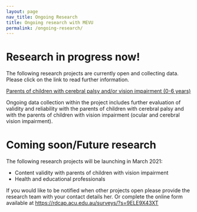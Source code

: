 ```yaml
---
layout: page
nav_title: Ongoing Research
title: Ongoing research with MEVU
permalink: /ongoing-research/
---
```

# Research in progress now!

The following research projects are currently open and collecting data. Please click on the link to read further information. 

[Parents of children with cerebral palsy and/or vision impairment (0-6 years)](https://rdcap.acu.edu.au/surveys/?s=TXJ9MPC3JT)

Ongoing data collection within the project includes further evaluation of validity and reliability with the parents of children with cerebral palsy and with the parents of children with vision impairment (ocular and cerebral vision impairment). 


# Coming soon/Future research

The following research projects will be launching in March 2021:
 - Content validity with parents of children with vision impairment
 - Health and educational professionals
 
 If you would like to be notified when other projects open please provide the research team with your contact details her. 
 Or complete the online form available at <https://rdcap.acu.edu.au/surveys/?s=9ELE9X43XT>
 
